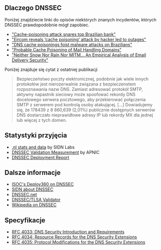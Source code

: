## Dlaczego DNSSEC
Poniżej znajdziecie linki do opisów niektórych znanych incydentów, których DNSSEC prawdopodobnie mógł zapobiec.

* ["Cache-poisoning attack snares top Brazilian bank"](https://www.theregister.co.uk/2009/04/22/bandesco_cache_poisoning_attack/)
* ["Eircom reveals ‘cache poisoning’ attack by hacker led to outages"](https://www.siliconrepublic.com/enterprise/eircom-reveals-cache-poisoning-attack-by-hacker-led-to-outages)
* ["DNS cache poisonings foist malware attacks on Brazilians"](https://www.theregister.co.uk/2011/11/07/brazilian_dns_cache_poisoing_attacks/)
* ["Probable Cache Poisoning of Mail Handling Domains"](http://www.cert.org/blogs/certcc/post.cfm?EntryID=206)
* ["Neither Snow Nor Rain Nor MITM... An Empirical Analysis of Email Delivery Security"](http://dl.acm.org/citation.cfm?id=2815695)

Poniżej znajduje się cytat z ostatniej publikacji

> Bezpieczeństwo poczty elektronicznej, podobnie jak wiele innych protokołów jest nierozerwalnie związana z bezpieczenstem rozpoznawania nazw DNS. Zamiast adresować protokół SMTP, aktywny napastnik sieciowy może spoofować rekordy DNS docelowego serwera pocztowego, aby przekierować połączenia SMTP z serwerem pod kontrolą osoby atakującej. [...] Dowiadujemy się, że 178439 z 8 860,639 (2,01%) publicznie dostępnych serwerów DNS dostarczało nieprawidłowe adresy IP lub rekordy MX dla jednej lub więcej z tych domen.

## Statystyki przyjęcia
* [.nl stats and data](http://stats.sidnlabs.nl/#/dnssec) by SIDN Labs
* [DNSSEC Validation Measurement](https://stats.labs.apnic.net/dnssec) by APNIC
* [DNSSEC Deployment Report](http://dnssec-deployment.icann.org/dctld/)

## Dalsze informacje
* [ISOC's Deploy360 on DNSSEC](http://www.internetsociety.org/deploy360/dnssec/)
* [SIDN about DNSSEC](https://www.sidn.nl/a/internet-security/dnssec?language_id=2)
* [DNSSEC.net](http://www.dnssec.net/)
* [DNSSEC/TLSA Validator](https://www.dnssec-validator.cz/)
* [Wikipedia on DNSSEC](https://en.wikipedia.org/wiki/Domain_Name_System_Security_Extensions)

## Specyfikacje
* [RFC 4033: DNS Security Introduction and Requirements](https://datatracker.ietf.org/doc/rfc4033)
* [RFC 4034: Resource Records for the DNS Security Extensions](https://datatracker.ietf.org/doc/rfc4034)
* [RFC 4035: Protocol Modifications for the DNS Security Extensions](https://datatracker.ietf.org/doc/rfc4035)
